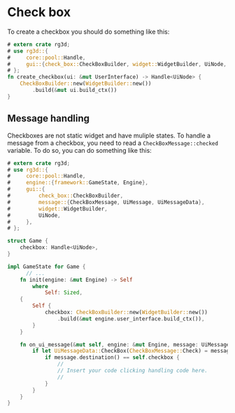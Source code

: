 # Check box

To create a checkbox you should do something like this:

```rust
# extern crate rg3d;
# use rg3d::{
#     core::pool::Handle,
#     gui::{check_box::CheckBoxBuilder, widget::WidgetBuilder, UiNode, UserInterface},
# };
fn create_checkbox(ui: &mut UserInterface) -> Handle<UiNode> {
    CheckBoxBuilder::new(WidgetBuilder::new())
        .build(&mut ui.build_ctx())
}
```

## Message handling

Checkboxes are not static widget and have muliple states.
To handle a message from a checkbox, you need to read a 
`CheckBoxMessage::checked` variable. To do so, you can do
something like this:

```rust
# extern crate rg3d;
# use rg3d::{
#     core::pool::Handle,
#     engine::{framework::GameState, Engine},
#     gui::{
#         check_box::CheckBoxBuilder,
#         message::{CheckBoxMessage, UiMessage, UiMessageData},
#         widget::WidgetBuilder,
#         UiNode,
#     },
# };

struct Game {
    checkbox: Handle<UiNode>,
}

impl GameState for Game {
      // ...
    fn init(engine: &mut Engine) -> Self
        where
            Self: Sized,
    {
        Self {
            checkbox: CheckBoxBuilder::new(WidgetBuilder::new())
                .build(&mut engine.user_interface.build_ctx()),
        }
    }

    fn on_ui_message(&mut self, engine: &mut Engine, message: UiMessage) {
        if let UiMessageData::CheckBox(CheckBoxMessage::Check) = message.data() {
            if message.destination() == self.checkbox {
                //
                // Insert your code clicking handling code here.
                //
            }
        }
    }
}
```
